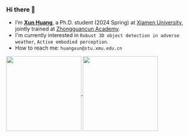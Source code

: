### Hi there 👋
- I’m [**Xun Huang**](https://ylwhxht.github.io/), a Ph.D. student (2024 Spring) at [Xiamen University](https://www.xmu.edu.cn/), jointly trained at [Zhongguancun Academy](https://bjzgca.edu.cn/).
- I'm currently interested in `Robust 3D object detection in adverse weather`, `Active embodied perception`.
- How to reach me: `huangxun@stu.xmu.edu.cn`

<a href="https://github.com/anuraghazra/convoychat">
  <img height=200 align="center" src="https://github-readme-stats.vercel.app/api?username=ylwhxht&show_icons=true&theme=onedark" />
</a>

<a href="https://github.com/anuraghazra/convoychat">
  <img height=200 align="center" src="https://github-readme-stats.vercel.app/api/top-langs/?username=ylwhxht&layout=donut&theme=onedark&size_weight=0.8&count_weight=0.8&hide_rank=true&card_width=320" />
</a>


